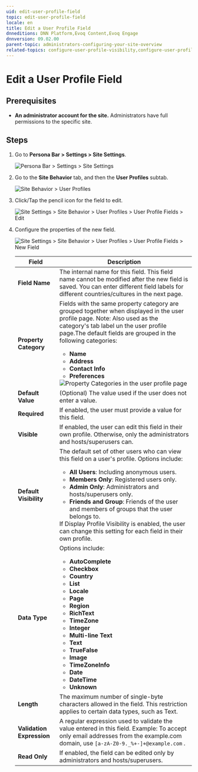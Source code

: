 ```yaml
---
uid: edit-user-profile-field
topic: edit-user-profile-field
locale: en
title: Edit a User Profile Field
dnneditions: DNN Platform,Evoq Content,Evoq Engage
dnnversion: 09.02.00
parent-topic: administrators-configuring-your-site-overview
related-topics: configure-user-profile-visibility,configure-user-profile-vanity-url,add-user-profile-field,delete-user-profile-field,organize-user-profile-fields
---
```


# Edit a User Profile Field

## Prerequisites

*   **An administrator account for the site.** Administrators have full permissions to the specific site.

## Steps

1.  Go to **Persona Bar \> Settings \> Site Settings**.
    
    ![Persona Bar > Settings > Site Settings](/images/scr-pbar-host-Settings-E91.png)
    
2.  Go to the **Site Behavior** tab, and then the **User Profiles** subtab.
    
    ![Site Behavior > User Profiles](/images/scr-pbtabs-host-Settings-SiteSettings-SiteBehavior-UserProfiles-E90.png)
    
3.  Click/Tap the pencil icon for the field to edit.
    
      
    
    ![Site Settings > Site Behavior > User Profiles > User Profile Fields > Edit](/images/scr-SiteSettings-SiteBehavior-UserProfiles-UserProfileFields-Edit-E90.png)
    
      
    
4.  Configure the properties of the new field.
    
      
    
    ![Site Settings > Site Behavior > User Profiles > User Profile Fields > New Field](/images/scr-SiteSettings-SiteBehavior-UserProfiles-UserProfileFields-EditField-E90.png)
    
      
    
    |**Field**|**Description**|
    |---|---|
    |<strong>Field Name</strong>|The internal name for this field. This field name cannot be modified after the new field is saved. You can enter different field labels for different countries/cultures in the next page.|
    |<strong>Property Category</strong>|Fields with the same property category are grouped together when displayed in the user profile page. Note: Also used as the category's tab label un the user profile page.The default fields are grouped in the following categories: <ul><li><strong>Name</strong></li><li><strong>Address</strong></li><li><strong>Contact Info</strong></li><li><strong>Preferences</strong></li></ul> ![Property Categories in the user profile page](/images/scr-UserProfile-PropertyCategories.png)|
    |<strong>Default Value</strong>|(Optional) The value used if the user does not enter a value.|
    |<strong>Required</strong>|If enabled, the user must provide a value for this field.|
    |<strong>Visible</strong>|If enabled, the user can edit this field in their own profile. Otherwise, only the administrators and hosts/superusers can.|
    |<strong>Default Visibility</strong>|The default set of other users who can view this field on a user's profile. Options include:<ul><li><strong>All Users</strong>: Including anonymous users.</li><li><strong>Members Only</strong>: Registered users only.</li><li><strong>Admin Only</strong>: Administrators and hosts/superusers only.</li><li><strong>Friends and Group</strong>: Friends of the user and members of groups that the user belongs to.</li></ul>If Display Profile Visibility is enabled, the user can change this setting for each field in their own profile.|
    |<strong>Data Type</strong>|Options include:<ul><strong><li>AutoComplete</li><li>Checkbox</li><li>Country</li><li>List</li><li>Locale</li><li>Page</li><li>Region</li><li>RichText</li><li>TimeZone</li><li>Integer</li><li>Multi-line Text</li><li>Text</li><li>TrueFalse</li><li>Image</li><li>TimeZoneInfo</li><li>Date</li><li>DateTime</li><li>Unknown</li>|
    |<strong>Length</strong>|The maximum number of single-byte characters allowed in the field. This restriction applies to certain data types, such as Text.|
    |<strong>Validation Expression</strong>|A regular expression used to validate the value entered in this field. Example: To accept only email addresses from the example.com domain, use `[a-zA-Z0-9._%+-]+@example.com` .|
    |<strong>Read Only</strong>|If enabled, the field can be edited only by administrators and hosts/superusers.|
